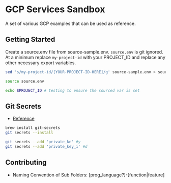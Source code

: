 # GCP Services Sandbox

A set of various GCP examples that can be used as reference.

## Getting Started

Create a source.env file from source-sample.env.  `source.env` is git ignored.  At a minimum replace `my-project-id` with your PROJECT_ID and replace any other necessary export variables.

```bash
sed 's/my-project-id/[YOUR-PROJECT-ID-HERE]/g' source-sample.env > source.env

source source.env

echo $PROJECT_ID # testing to ensure the sourced var is set
```

## Git Secrets

* [Reference](https://github.com/awslabs/git-secrets#installing-git-secrets)

```bash
brew install git-secrets
git secrets --install

git secrets --add 'private_ke' #y
git secrets --add 'private_key_i' #d
```

## Contributing

* Naming Convention of Sub Folders: [prog_language?]-[function|feature]

